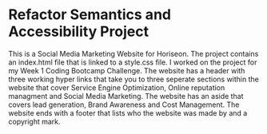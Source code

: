 # Refactor Semantics and Accessibility Project
This is a Social Media Marketing Website for Horiseon. 
The project contains an index.html file that is linked to a style.css file. 
I worked on the project for my Week 1 Coding Bootcamp Challenge. 
The website has a header with three working hyper links that take you to three seperate sections within the website that cover Service Engine Optimization, Online reputation managment and Social Media Marketing. 
The website has an aside that covers lead generation, Brand Awareness and Cost Management. 
The website ends with a footer that lists who the website was made by and a copyright mark. 
